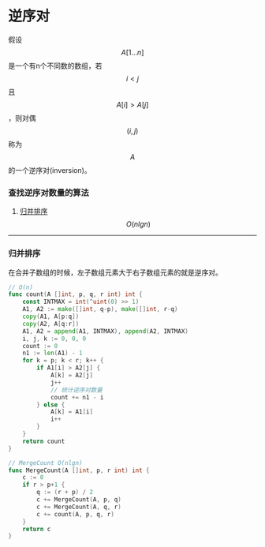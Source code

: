 # 逆序对

假设$$A[1...n]$$是一个有n个不同数的数组，若$$i\lt j$$且$$A[i]\gt A[j]$$，则对偶$$(i, j)$$称为$$A$$的一个逆序对(inversion)。

### 查找逆序对数量的算法

1. [归并排序](../排序/归并排序.md) $$O(nlgn)$$

---

### 归并排序

在合并子数组的时候，左子数组元素大于右子数组元素的就是逆序对。

```go
// O(n)
func count(A []int, p, q, r int) int {
	const INTMAX = int(^uint(0) >> 1)
	A1, A2 := make([]int, q-p), make([]int, r-q)
	copy(A1, A[p:q])
	copy(A2, A[q:r])
	A1, A2 = append(A1, INTMAX), append(A2, INTMAX)
	i, j, k := 0, 0, 0
	count := 0
	n1 := len(A1) - 1
	for k = p; k < r; k++ {
		if A1[i] > A2[j] {
			A[k] = A2[j]
			j++
            // 统计逆序对数量
			count += n1 - i
		} else {
			A[k] = A1[i]
			i++
		}
	}
	return count
}

// MergeCount O(nlgn)
func MergeCount(A []int, p, r int) int {
	c := 0
	if r > p+1 {
		q := (r + p) / 2
		c += MergeCount(A, p, q)
		c += MergeCount(A, q, r)
		c += count(A, p, q, r)
	}
	return c
}
```

